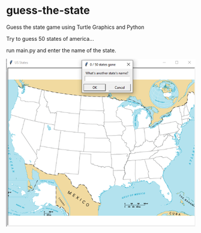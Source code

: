 # guess-the-state
Guess the state game using Turtle Graphics and Python

Try to guess 50 states of america...

run main.py and enter the name of the state.

![alt text](https://github.com/korialstratz/guess-the-state/blob/main/guess.png?raw=true)
